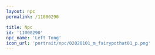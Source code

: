 ```yaml
---
layout: npc
permalink: /11000290

title: Npc
id: '11000290'
npc_name: 'Left Tong'
icon_url: 'portrait/npc/02020101_m_fairypothat01_p.png'
---
```

